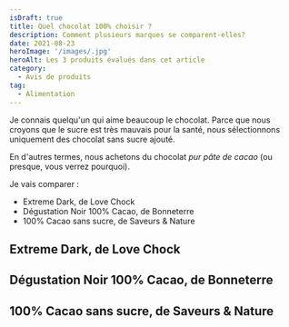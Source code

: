 ```yaml
---
isDraft: true
title: Quel chocolat 100% choisir ?
description: Comment plusieurs marques se comparent-elles?
date: 2021-08-23
heroImage: '/images/.jpg'
heroAlt: Les 3 produits évalués dans cet article
category:
  - Avis de produits
tag:
  - Alimentation
---
```


Je connais quelqu'un qui aime beaucoup le chocolat.
Parce que nous croyons que le sucre est très mauvais pour la santé, nous sélectionnons uniquement des chocolat sans sucre ajouté.

En d'autres termes, nous achetons du chocolat _pur pâte de cacao_ (ou presque, vous verrez pourquoi).

Je vais comparer :

- Extreme Dark, de Love Chock
- Dégustation Noir 100% Cacao, de Bonneterre
- 100% Cacao sans sucre, de Saveurs & Nature

## Extreme Dark, de Love Chock

## Dégustation Noir 100% Cacao, de Bonneterre

## 100% Cacao sans sucre, de Saveurs & Nature
